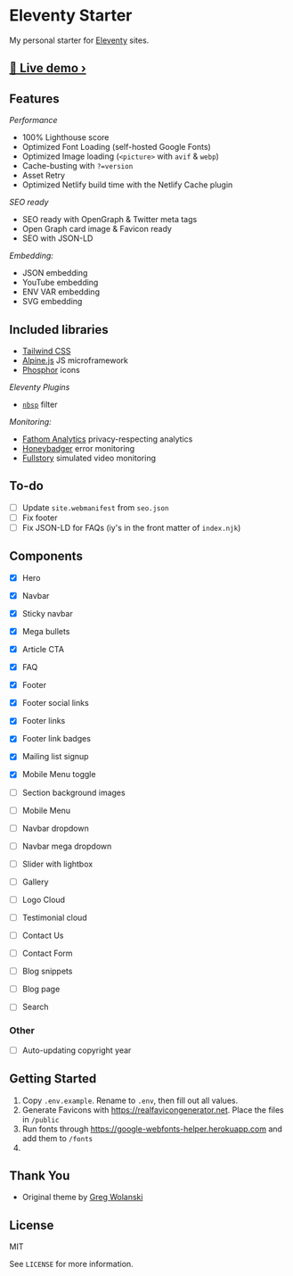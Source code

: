 # Eleventy Starter

My personal starter for [Eleventy](https://www.11ty.dev) sites.

## [📱 Live demo ›](https://razorux-eleventy-starter.netlify.app/)

## Features

*Performance*
* 100% Lighthouse score
* Optimized Font Loading (self-hosted Google Fonts)
* Optimized Image loading (`<picture>` with `avif` & `webp`)
* Cache-busting with `?=version`
* Asset Retry
* Optimized Netlify build time with the Netlify Cache plugin

*SEO ready*
* SEO ready with OpenGraph & Twitter meta tags
* Open Graph card image & Favicon ready
* SEO with JSON-LD

*Embedding:*
* JSON embedding
* YouTube embedding
* ENV VAR embedding
* SVG embedding

## Included libraries
* [Tailwind CSS](https://tailwindcss.com)
* [Alpine.js](https://alpinejs.dev) JS microframework
* [Phosphor](https://phosphoricons.com) icons

*Eleventy Plugins*
* [`nbsp`](https://github.com/jeremenichelli/eleventy-nbsp-filter#readme) filter

*Monitoring:*
* [Fathom Analytics](http://usefathom.com) privacy-respecting analytics
* [Honeybadger](http://honeybadger.io) error monitoring
* [Fullstory](https://www.fullstory.com) simulated video monitoring



## To-do
- [ ] Update `site.webmanifest` from `seo.json`
- [ ] Fix footer
- [ ] Fix JSON-LD for FAQs (iy's in the front matter of `index.njk`)

## Components
- [x] Hero
- [x] Navbar
- [x] Sticky navbar
- [x] Mega bullets
- [x] Article CTA
- [x] FAQ
- [x] Footer
- [x] Footer social links
- [x] Footer links
- [x] Footer link badges
- [x] Mailing list signup
- [x] Mobile Menu toggle
- [ ] Section background images
- [ ] Mobile Menu
- [ ] Navbar dropdown
- [ ] Navbar mega dropdown
- [ ] Slider with lightbox
- [ ] Gallery
- [ ] Logo Cloud
- [ ] Testimonial cloud
- [ ] Contact Us
- [ ] Contact Form
- [ ] Blog snippets
- [ ] Blog page
- [ ] Search


### Other
- [ ] Auto-updating copyright year


## Getting Started

1. Copy `.env.example`. Rename to `.env`, then fill out all values.
2. Generate Favicons with https://realfavicongenerator.net. Place the files in `/public`
3. Run fonts through https://google-webfonts-helper.herokuapp.com and add them to `/fonts`
4. 


## Thank You

* Original theme by [Greg Wolanski](https://gregwolanski.com)


## License

MIT

See `LICENSE` for more information.
